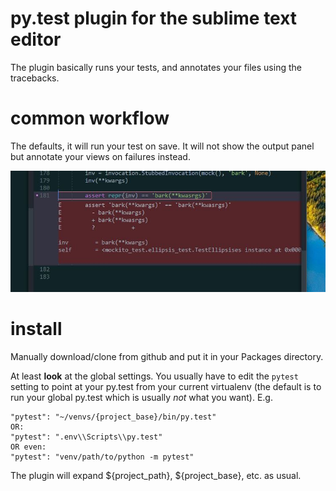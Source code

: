 # py.test plugin for the sublime text editor

The plugin basically runs your tests, and annotates your files using the tracebacks.

# common workflow

The defaults, it will run your test on save. It will not show the output panel but annotate your views on failures instead.

![annotated view showing phantom](phantom.jpg)

# install

Manually download/clone from github and put it in your Packages directory.

At least **look** at the global settings. You usually have to edit the `pytest` setting to point at your py.test from your current virtualenv (the default is to run your global py.test which is usually *not* what you want). E.g.

    "pytest": "~/venvs/{project_base}/bin/py.test"
    OR:
    "pytest": ".env\\Scripts\\py.test"
    OR even:
    "pytest": "venv/path/to/python -m pytest"

The plugin will expand ${project_path}, ${project_base}, etc. as usual.



